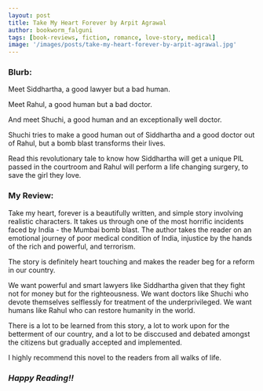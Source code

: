 ```yaml
---
layout: post
title: Take My Heart Forever by Arpit Agrawal
author: bookworm_falguni
tags: [book-reviews, fiction, romance, love-story, medical]
image: '/images/posts/take-my-heart-forever-by-arpit-agrawal.jpg'
---
```

### **Blurb:**
Meet Siddhartha, a good lawyer but a bad human.

Meet Rahul, a good human but a bad doctor.

And meet Shuchi, a good human and an exceptionally well doctor.

Shuchi tries to make a good human out of Siddhartha and a good doctor out of Rahul, but a bomb blast transforms their lives.

Read this revolutionary tale to know how Siddhartha will get a unique PIL passed in the courtroom and Rahul will perform a life changing surgery, to save the girl they love.

### **My Review:**
Take my heart, forever is a beautifully written, and simple story involving realistic characters. 
It takes us through one of the most horrific incidents faced by India - the Mumbai bomb blast. The author takes the reader on an emotional journey of poor medical condition of India, injustice by the hands of the rich and powerful, and terrorism.

The story is definitely heart touching and makes the reader beg for a reform in our country. 

We want powerful and smart lawyers like Siddhartha given that they fight not for money but for the righteousness.
We want doctors like Shuchi who devote themselves selflessly for treatment of the underprivileged.
We want humans like Rahul who can restore humanity in the world.

There is a lot to be learned from this story, a lot to work upon for the betterment of our country, and a lot to be disccused and debated amongst the citizens but gradually accepted and implemented.

I highly recommend this novel to the readers from all walks of life.

### ***Happy Reading!!***
